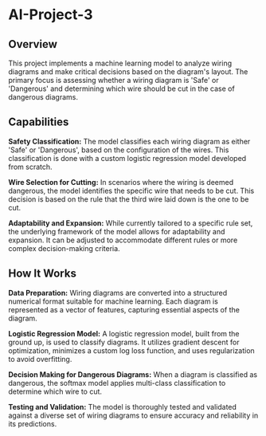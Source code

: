 # AI-Project-3
## Overview
This project implements a machine learning model to analyze wiring diagrams and make critical decisions based on the diagram's layout. The primary focus is assessing whether a wiring diagram is 'Safe' or 'Dangerous' and determining which wire should be cut in the case of dangerous diagrams.

## Capabilities
**Safety Classification:** The model classifies each wiring diagram as either 'Safe' or 'Dangerous', based on the configuration of the wires. This classification is done with a custom logistic regression model developed from scratch.

**Wire Selection for Cutting:** In scenarios where the wiring is deemed dangerous, the model identifies the specific wire that needs to be cut. This decision is based on the rule that the third wire laid down is the one to be cut.

**Adaptability and Expansion:** While currently tailored to a specific rule set, the underlying framework of the model allows for adaptability and expansion. It can be adjusted to accommodate different rules or more complex decision-making criteria.

## How It Works
**Data Preparation:** Wiring diagrams are converted into a structured numerical format suitable for machine learning. Each diagram is represented as a vector of features, capturing essential aspects of the diagram.

**Logistic Regression Model:** A logistic regression model, built from the ground up, is used to classify diagrams. It utilizes gradient descent for optimization, minimizes a custom log loss function, and uses regularization to avoid overfitting.

**Decision Making for Dangerous Diagrams:** When a diagram is classified as dangerous, the softmax model applies multi-class classification to determine which wire to cut.

**Testing and Validation:** The model is thoroughly tested and validated against a diverse set of wiring diagrams to ensure accuracy and reliability in its predictions.
